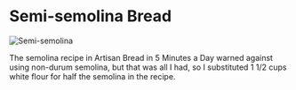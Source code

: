 # Semi-semolina Bread

![Semi-semolina](http://mcdemarco.net/files/recipes/Semi-semolina.jpg)

The semolina recipe in Artisan Bread in 5 Minutes a Day warned against using non-durum semolina, but that was all I had, so I substituted 1 1/2 cups white flour for half the semolina in the recipe.

